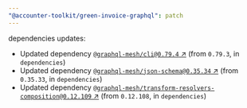 ```yaml
---
"@accounter-toolkit/green-invoice-graphql": patch
---
```

dependencies updates:
  - Updated dependency [`@graphql-mesh/cli@0.79.4` ↗︎](https://www.npmjs.com/package/@graphql-mesh/cli/v/0.79.4) (from `0.79.3`, in `dependencies`)
  - Updated dependency [`@graphql-mesh/json-schema@0.35.34` ↗︎](https://www.npmjs.com/package/@graphql-mesh/json-schema/v/0.35.34) (from `0.35.33`, in `dependencies`)
  - Updated dependency [`@graphql-mesh/transform-resolvers-composition@0.12.109` ↗︎](https://www.npmjs.com/package/@graphql-mesh/transform-resolvers-composition/v/0.12.109) (from `0.12.108`, in `dependencies`)
